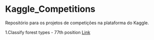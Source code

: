 # Kaggle_Competitions
Repositório para os projetos de competições na plataforma do Kaggle.

1.Classify forest types - 77th position [Link](https://github.com/bruno154/Kaggle_Competitions/tree/master/classify_trees)
